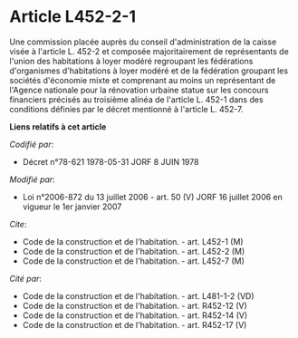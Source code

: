 # Article L452-2-1

Une commission placée auprès du conseil d'administration de la caisse visée à l'article L. 452-2 et composée majoritairement
de représentants de l'union des habitations à loyer modéré regroupant les fédérations d'organismes d'habitations à loyer
modéré et de la fédération groupant les sociétés d'économie mixte et comprenant au moins un représentant de l'Agence
nationale pour la rénovation urbaine statue sur les concours financiers précisés au troisième alinéa de l'article L. 452-1
dans des conditions définies par le décret mentionné à l'article L. 452-7.

**Liens relatifs à cet article**

_Codifié par_:

  - Décret n°78-621 1978-05-31 JORF 8 JUIN 1978

_Modifié par_:

  - Loi n°2006-872 du 13 juillet 2006 - art. 50 (V) JORF 16 juillet 2006 en vigueur le 1er janvier 2007

_Cite_:

  - Code de la construction et de l'habitation. - art. L452-1 (M)
  - Code de la construction et de l'habitation. - art. L452-2 (M)
  - Code de la construction et de l'habitation. - art. L452-7 (M)

_Cité par_:

  - Code de la construction et de l'habitation. - art. L481-1-2 (VD)
  - Code de la construction et de l'habitation. - art. R452-12 (V)
  - Code de la construction et de l'habitation. - art. R452-14 (V)
  - Code de la construction et de l'habitation. - art. R452-17 (V)
